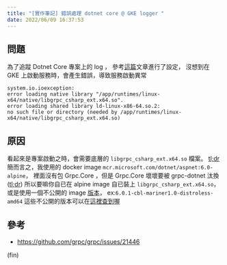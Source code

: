 ```yaml
---
title: "[實作筆記] 錯誤處理 dotnet core @ GKE logger "
date: 2022/06/09 16:37:53
---
```


## 問題

為了追蹤 Dotnet Core 專案上的 log ，
參考[這篇](https://cloud.google.com/dotnet/docs/reference/Google.Cloud.Diagnostics.AspNetCore3/latest)文章進行了設定，
沒想到在 GKE 上啟動服務時，會產生錯誤，導致服務啟動異常

```text
system.io.ioexception:
error loading native library "/app/runtimes/linux-x64/native/libgrpc_csharp_ext.x64.so".
error loading shared library ld-linux-x86-64.so.2:
no such file or directory (needed by /app/runtimes/linux-x64/native/libgrpc_csharp_ext.x64.so)
```

## 原因

看起來是專案啟動之時，會需要底層的 `libgrpc_csharp_ext.x64.so` 檔案。
[tl;dr](https://github.com/grpc/grpc/issues/21446#issuecomment-1067926001)
簡而言之，我使用的 docker image `mcr.microsoft.com/dotnet/aspnet:6.0-alpine`，
裡面沒有包 Grpc.Core ，但是 Grpc.Core 壞壞要被 grpc-dotnet 汰換([tl;dr](https://grpc.io/blog/grpc-csharp-future/?ref=https://githubhelp.com))
所以要嘛你自已在 alpine image 自已裝上 `libgrpc_csharp_ext.x64.so`，
或是使用一個不公開的 image [版本](https://github.com/grpc/grpc/issues/21446#issuecomment-998966196)，
ex:`6.0.1-cbl-mariner1.0-distroless-amd64`
這些不公開的版本可以在[這裡查到喔](https://mcr.microsoft.com/v2/dotnet/aspnet/tags/list)

## 參考

- <https://github.com/grpc/grpc/issues/21446>

(fin)
